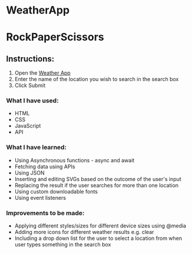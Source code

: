 # WeatherApp
# RockPaperScissors

## Instructions:
1. Open the [Weather App](https://weather-app-by-eleni.netlify.app/)
2. Enter the name of the location you wish to search in the search box
3. Click Submit


### What I have used:
- HTML
- CSS
- JavaScript
- API


### What I have learned:
- Using Asynchronous functions - async and await
- Fetching data using APIs
- Using JSON
- Inserting and editing SVGs based on the outcome of the user's input
- Replacing the result if the user searches for more than one location
- Using custom downloadable fonts
- Using event listeners
   


### Improvements to be made:
- Applying different styles/sizes for different device sizes using @media
- Adding more icons for different weather results e.g. clear
- Including a drop down list for the user to select a location from when user types something in the search box
